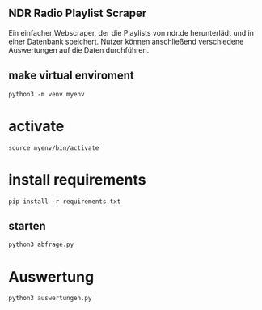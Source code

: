 ## NDR Radio Playlist Scraper

Ein einfacher Webscraper, der die Playlists von ndr.de herunterlädt und in einer Datenbank speichert. Nutzer können anschließend verschiedene Auswertungen auf die Daten durchführen.



## make virtual enviroment

```
python3 -m venv myenv
```

# activate

```
source myenv/bin/activate
```

# install requirements

```
pip install -r requirements.txt
```

## starten

```
python3 abfrage.py
```

# Auswertung


```
python3 auswertungen.py
```